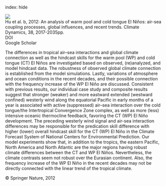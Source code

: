 index: hide

<div class="Citation">
    <div class="Citation-thumb CitationThumb-linked"  data-href="https://doi.org/10.1007/s00382-011-1224-9">
      <img src="https://static.claimspace.cloud/climate-study-static/refs/thumbs/14/Hu_et_al_2012b-thumb.png" />
    </div>

  <div class="Citation-body">
    <div class="Citation-text">Hu et al. b, 2012: An analysis of warm pool and cold tongue El Niños: air-sea coupling processes, global influences, and recent trends. <span class="Article-journal">Climate Dynamics, </span><span class="Article-volume">38, </span>2017-2035pp.</div>
    <div class="Citation-links">
      <div class="CitationLink" data-href="https://doi.org/10.1007/s00382-011-1224-9">
        <div class="CitationLink-icon CitationLink-Doi"></div>
        <div class="CitationLink-text">DOI</div>
      </div>
      <div class="CitationLink" data-href="https://scholar.google.com/scholar?q=10.1007/s00382-011-1224-9">
        <div class="CitationLink-icon CitationLink-Scholar"></div>
        <div class="CitationLink-text">Google Scholar</div>
      </div>
    </div>
  </div>
</div>

The differences in tropical air–sea interactions and global climate connection as well as the hindcast skills for the warm pool (WP) and cold tongue (CT) El Niños are investigated based on observed, (re)analyzed, and model hindcast data. The robustness of observed global climate connection is established from the model simulations. Lastly, variations of atmosphere and ocean conditions in the recent decades, and their possible connection with the frequency increase of the WP El Niño are discussed. Consistent with previous results, our individual case study and composite results suggest that stronger (weaker) and more eastward extended (westward confined) westerly wind along the equatorial Pacific in early months of a year is associated with active (suppressed) air–sea interaction over the cold tongue/the Intertropical Convergence Zone complex, as well as more (less) intensive oceanic thermocline feedback, favoring the CT (WP) El Niño development. The preceding westerly wind signal and air-sea interaction differences may be responsible for the predication skill difference with higher (lower) overall hindcast skill for the CT (WP) El Niño in the Climate Forecast System of National Centers for Environmental Prediction. Our model experiments show that, in addition to the tropics, the eastern Pacific, North America and North Atlantic are the major regions having robust climate differences between the CT and WP El Niños. Nevertheless, the climate contrasts seem not robust over the Eurasian continent. Also, the frequency increase of the WP El Niño in the recent decades may not be directly connected with the linear trend of the tropical climate.

<div class="Citation-copy">
&copy; Springer Nature, 2012
</div>